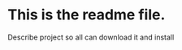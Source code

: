 This is the readme file.
========================

Describe project so all can download it and install

